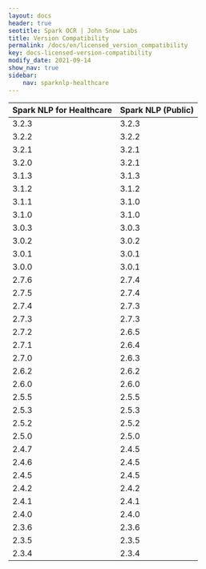```yaml
---
layout: docs
header: true
seotitle: Spark OCR | John Snow Labs
title: Version Compatibility
permalink: /docs/en/licensed_version_compatibility
key: docs-licensed-version-compatibility
modify_date: 2021-09-14
show_nav: true
sidebar:
    nav: sparknlp-healthcare
---
```


<div class="h3-box" markdown="1">


| Spark NLP for Healthcare	| Spark NLP (Public) |
|---------------------------|--------------------|
| 3.2.3     				| 3.2.3              |
| 3.2.2     				| 3.2.2              |
| 3.2.1     				| 3.2.1              |
| 3.2.0     				| 3.2.1              |
| 3.1.3     				| 3.1.3              |
| 3.1.2     				| 3.1.2              |
| 3.1.1     				| 3.1.0              |
| 3.1.0     				| 3.1.0              |
| 3.0.3     				| 3.0.3              |
| 3.0.2     				| 3.0.2              |
| 3.0.1     				| 3.0.1              |
| 3.0.0     				| 3.0.1              |
| 2.7.6     				| 2.7.4              |
| 2.7.5     				| 2.7.4              |
| 2.7.4     				| 2.7.3              |
| 2.7.3     				| 2.7.3              |
| 2.7.2     				| 2.6.5              |
| 2.7.1     				| 2.6.4              |
| 2.7.0     				| 2.6.3              |
| 2.6.2     				| 2.6.2              |
| 2.6.0     				| 2.6.0              |
| 2.5.5     				| 2.5.5              |
| 2.5.3     				| 2.5.3              |
| 2.5.2     				| 2.5.2              |
| 2.5.0     				| 2.5.0              |
| 2.4.7     				| 2.4.5              |
| 2.4.6     				| 2.4.5              |
| 2.4.5     				| 2.4.5              |
| 2.4.2     				| 2.4.2              |
| 2.4.1     				| 2.4.1              |
| 2.4.0     				| 2.4.0              |
| 2.3.6     				| 2.3.6              |
| 2.3.5     				| 2.3.5              |
| 2.3.4     				| 2.3.4              |

